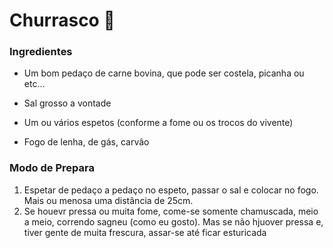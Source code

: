 # Churrasco :meat_on_bone:

###  Ingredientes

- Um bom pedaço de carne bovina, que pode ser costela, picanha ou etc...

- Sal grosso a vontade

- Um ou vários espetos (conforme a fome ou os trocos do vivente)

- Fogo de lenha, de gás, carvão



### Modo de Prepara

1. Espetar de pedaço a pedaço no espeto, passar o sal e colocar no fogo. Mais ou menosa uma  distância de 25cm.
2. Se houevr pressa ou muita fome, come-se somente chamuscada, meio a meio, correndo sagneu (como eu gosto). Mas se não hjuover pressa e, tiver gente de muita frescura, assar-se até ficar esturicada